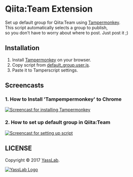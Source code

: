 # Qiita:Team Extension

Set up default group for Qiita:Team using [Tampermonkey](https://tampermonkey.net/).   
This script automatically selects a group to publish,   
so you don't have to worry about where to post. Just post it ;)

## Installation

1. Install [Tampermonkey](http://tampermonkey.net) on your browser.
2. Copy script from [default_group.user.js](https://github.com/yasslab/qiita-team-extension/raw/master/default_group.user.js).
3. Paste it to Tamperscript settings.

## Screencasts

### 1. How to Install 'Tampempermonkey' to Chrome

[![Screencast for installing Tampermonkey](http://g.recordit.co/7G0SlMUKlB.gif)](http://recordit.co/7G0SlMUKlB)

### 2. How to set up default group in Qiita:Team

[![Screencast for setting up script](http://g.recordit.co/R6nUxwjLCs.gif)]()


## LICENSE

Copyright &copy; 2017 [YassLab](https://yasslab.jp/).

[![YassLab Logo](https://yasslab.jp/img/logo_rect_copy.png)](https://yasslab.jp/)

